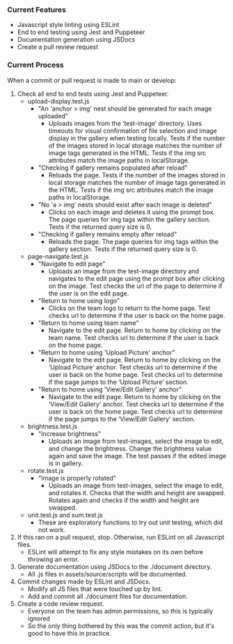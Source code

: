 ### Current Features
- Javascript style linting using ESLint
- End to end testing using Jest and Puppeteer
- Documentation generation using JSDocs
- Create a pull review request

### Current Process

When a commit or pull request is made to main or develop:
1. Check all end to end tests using Jest and Puppeteer.
	* upload-display.test.js
		- "An 'anchor > img' nest should be generated for each image uploaded"
			* Uploads images from the ‘test-image’ directory. Uses timeouts for visual confirmation of file selection and image display in the gallery when testing locally. Tests if the number of the images stored in local storage matches the number of image tags generated in the HTML. Tests if the img src attributes match the image paths in localStorage.
		* "Checking if gallery remains populated after reload"
			* Reloads the page. Tests if the number of the images stored in local storage matches the number of image tags generated in the HTML. Tests if the img src attributes match the image paths in localStorage.
		* "No 'a > img' nests should exist after each image is deleted"
			* Clicks on each image and deletes it using the prompt box. The page queries for img tags within the gallery section. Tests if the returned query size is 0.
		* "Checking if gallery remains empty after reload"
			* Reloads the page. The page queries for img tags within the gallery section. Tests if the returned query size is 0.
	* page-navigate.test.js
		* "Navigate to edit page"
			* Uploads an image from the test-image directory and navigates to the edit page using the prompt box after clicking on the image. Test checks the url of the page to determine if the user is on the edit page.
		* "Return to home using logo"
			* Clicks on the team logo to return to the home page. Test checks url to determine if the user is back on the home page.
		* "Return to home using team name"
			* Navigate to the edit page. Return to home by clicking on the team name. Test checks url to determine if the user is back on the home page.
		* "Return to home using 'Upload Picture' anchor"
			* Navigate to the edit page. Return to home by clicking on the ‘Upload Picture’ anchor. Test checks url to determine if the user is back on the home page. Test checks url to determine if the page jumps to the ‘Upload Picture’ section.
		* "Return to home using 'View/Edit Gallery' anchor"
			* Navigate to the edit page. Return to home by clicking on the ‘View/Edit Gallery’ anchor. Test checks url to determine if the user is back on the home page. Test checks url to determine if the page jumps to the ‘View/Edit Gallery’ section.
	* brightness.test.js
		* "Increase brightness"
			* Uploads an image from test-images, select the image to edit, and change the brightness. Change the brightness value again and save the image. The test passes if the edited image is in gallery.
	* rotate.test.js
		* "Image is properly rotated"
			* Uploads an image from test-images, select the image to edit, and rotates it. Checks that the width and height are swapped. Rotates again and checks if the width and height are swapped.
	* unit.test.js and sum.test.js
		* These are exploratory functions to try out unit testing, which did not work.
2. If this ran on a pull request, stop. Otherwise, run ESLint on all Javascript files.
	* ESLint will attempt to fix any style mistakes on its own before throwing an error.
3. Generate documentation using JSDocs to the ./document directory.
	* All .js files in assets/source/scripts will be documented.
4. Commit changes made by ESLint and JSDocs.
	* Modify all JS files that were touched up by lint.
	* Add and commit all ./document files for documentation.
5. Create a code review request.
	* Everyone on the team has admin permissions, so this is typically ignored
	* So the only thing bothered by this was the commit action, but it's good to have this in practice.